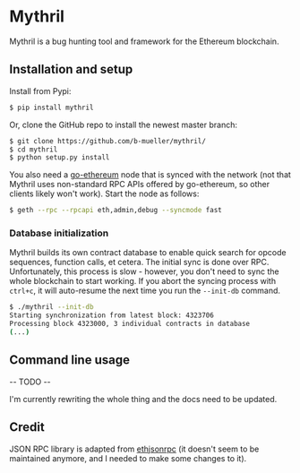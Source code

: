 # Mythril

Mythril is a bug hunting tool and framework for the Ethereum blockchain.

## Installation and setup

Install from Pypi:

```bash
$ pip install mythril
```

Or, clone the GitHub repo to install the newest master branch:

```bash
$ git clone https://github.com/b-mueller/mythril/
$ cd mythril
$ python setup.py install
```

You also need a [go-ethereum](https://github.com/ethereum/go-ethereum) node that is synced with the network (not that Mythril uses non-standard RPC APIs offered by go-ethereum, so other clients likely won't work). Start the node as follows:

```bash
$ geth --rpc --rpcapi eth,admin,debug --syncmode fast
```

### Database initialization

Mythril builds its own contract database to enable quick search for opcode sequences, function calls, et cetera. The initial sync is done over RPC. Unfortunately, this process is slow - however, you don't need to sync the whole blockchain to start working. If you abort the syncing process with `ctrl+c`, it will auto-resume the next time you run the `--init-db` command.

```bash
$ ./mythril --init-db
Starting synchronization from latest block: 4323706
Processing block 4323000, 3 individual contracts in database
(...)
```
## Command line usage

-- TODO --

I'm currently rewriting the whole thing and the docs need to be updated.

## Credit

JSON RPC library is adapted from [ethjsonrpc](https://github.com/ConsenSys/ethjsonrpc) (it doesn't seem to be maintained anymore, and I needed to make some changes to it).
